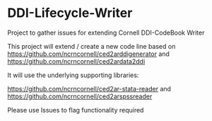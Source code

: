 # DDI-Lifecycle-Writer
Project to gather issues for extending Cornell DDI-CodeBook Writer

This project will extend / create a new code line based on
https://github.com/ncrncornell/ced2arddigenerator and
https://github.com/ncrncornell/ced2ardata2ddi

It will use the underlying supporting libraries:

https://github.com/ncrncornell/ced2ar-stata-reader and 
https://github.com/ncrncornell/ced2arspssreader

Please use Issues to flag functionality required


